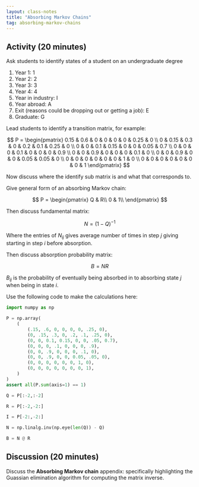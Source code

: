 ```yaml
---
layout: class-notes
title: "Absorbing Markov Chains"
tag: absorbing-markov-chains
---
```


## Activity (20 minutes)

Ask students to identify states of a student on an undergraduate degree

1. Year 1: 1
2. Year 2: 2
3. Year 3: 3
4. Year 4: 4
5. Year in industry: I
6. Year abroad: A
7. Exit (reasons could be dropping out or getting a job): E
8. Graduate: G

Lead students to identify a transition matrix, for example:

$$
P =
\begin{pmatrix}
0.15 & 0.6 & 0 & 0 & 0 & 0 & 0.25 & 0 \\
0 & 0.15 & 0.3 & 0 & 0.2 & 0.1 & 0.25 & 0 \\
0 & 0 & 0.1 & 0.15 & 0 & 0 & 0.05 & 0.7 \\
0 & 0 & 0 & 0.1 & 0 & 0 & 0 & 0.9 \\
0 & 0 & 0.9 & 0 & 0 & 0 & 0.1 & 0 \\
0 & 0 & 0.9 & 0 & 0 & 0.05 & 0.05 & 0 \\
0 & 0 & 0 & 0 & 0 & 0 & 1 & 0 \\
0 & 0 & 0 & 0 & 0 & 0 & 0 & 1
\end{pmatrix}
$$

Now discuss where the identify sub matrix is and what that corresponds to.

Give general form of an absorbing Markov chain:

$$
P = \begin{pmatrix}
Q & R\\
0 & 1\\
\end{pmatrix}
$$

Then discuss fundamental matrix:

$$
N = (1 - Q) ^ {-1}
$$

Where the entries of $N_{ij}$ gives average number of times in step $j$ giving
starting in step $i$ before absorption.

Then discuss absorption probability matrix:

$$
B = NR
$$

$B_{ij}$ is the probability of eventually being absorbed in to absorbing state
$j$ when being in state $i$.

Use the following code to make the calculations here:

```python
import numpy as np

P = np.array(
    (
        (.15, .6, 0, 0, 0, 0, .25, 0),
        (0, .15, .3, 0, .2, .1, .25, 0),
        (0, 0, 0.1, 0.15, 0, 0, .05, 0.7),
        (0, 0, 0, .1, 0, 0, 0, .9),
        (0, 0, .9, 0, 0, 0, .1, 0),
        (0, 0, .9, 0, 0, 0.05, .05, 0),
        (0, 0, 0, 0, 0, 0, 1, 0),
        (0, 0, 0, 0, 0, 0, 0, 1),
    )
)
assert all(P.sum(axis=1) == 1)
```

```python
Q = P[:-2,:-2]
```

```python
R = P[:-2,-2:]
```

```python
I = P[-2:,-2:]
```

```python
N = np.linalg.inv(np.eye(len(Q)) - Q)
```

```python
B = N @ R
```

## Discussion (20 minutes)

Discuss the **Absorbing Markov chain** appendix: specifically highlighting the
Guassian elimination algorithm for computing the matrix inverse.
